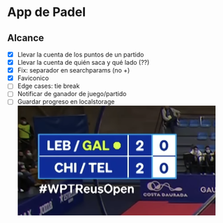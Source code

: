 # App de Padel

## Alcance

- [x] Llevar la cuenta de los puntos de un partido
- [x] Llevar la cuenta de quién saca y qué lado (??)
- [x] Fix: separador en searchparams (no +)
- [x] Faviconico
- [ ] Edge cases: tie break
- [ ] Notificar de ganador de juego/partido
- [ ] Guardar progreso en localstorage
![referencia marcador](img/Screenshot%202023-06-20%20at%2020.08.59.png)
